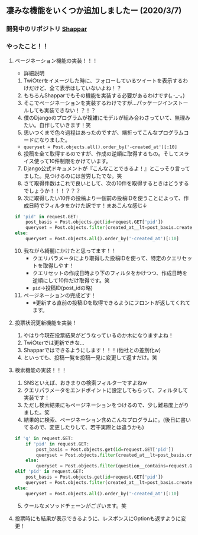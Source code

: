 ## 凄みな機能をいくつか追加しましたー (2020/3/7)

### 開発中のリポジトリ [Shappar](https://github.com/Hirochon/Shappar)

### やったこと！！
1. ページネーション機能の実装！！！
    - 詳細説明
    1. Twi○terをイメージした時に、フォローしているツイートを表示するわけだけど、全て表示はしていないよね！？
    2. もちろんShapparでもその機能を実装する必要があるわけです(｡･_･｡)
    3. そこでページネーションを実装するわけですが...パッケージインストールしても実装できない！？！？
    4. 僕のDjangoのプログラムが複雑にモデルが組み合わさっていて、無理みたい。自作していきます！笑
    5. 思いつくまで色々過程はあったのですが、端折ってこんなプログラムコードになりました。
    - `queryset = Post.objects.all().order_by('-created_at')[:10]`
    6. 投稿を全て取得するのですが、作成の逆順に取得するもの。そしてスライス使って10件制限をかけています。
    7. Django公式ドキュメントが『こんなことできるよ！』とこっそり言ってました。見つけるのには苦労したでな。笑
    8. さて取得件数はこれで良いとして、次の10件を取得するときはどうするでしょうか！！！？？？
    9. 次に取得したい10件の投稿より一個前の投稿IDを使うことによって、作成日時でフィルタをかけた訳です！まあこんな感じ↓

    ```python:views.py
    if 'pid' in request.GET:
        post_basis = Post.objects.get(id=request.GET['pid'])
        queryset = Post.objects.filter(created_at__lt=post_basis.created_at).order_by('-created_at')[:10]
    else:
        queryset = Post.objects.all().order_by('-created_at')[:10]
    ```

    10. 我ながら綺麗にかけたと思ってます！！
        - クエリパラメータにより取得した投稿IDを使って、特定のクエリセットを取得しやす！
        - クエリセットの作成日時より下のフィルタをかけつつ、作成日時を逆順にして10件だけ取得です。笑
        - `pid`→投稿ID(post_idの略)
    11. ページネーションの完成どす！
        - ※更新する直前の投稿IDを取得できるようにフロントが返してくれてます。
2. 投票状況更新機能を実装！
    1. やはり今現在投票結果がどうなっているのか木になりますよね！
    2. Twi○terでは更新できな...
    3. Shapparではできるようにします！！！(他社との差別化w)
    4. といっても、投稿一覧を投稿一見に変更して返すだけ。笑
3. 検索機能の実装！！！
    1. SNSといえば、おきまりの検索フィルターですよねw
    2. クエリパラメータをエンドポイントに設定してもらって、フィルタして実装です！
    3. ただし検索結果にもページネーションをつけるので、少し難易度上がりました。笑
    4. 結果的に検索、ページネーション含めこんなプログラムに。(後日に書いてるので、変更したりして、若干実際とは違うかも)

    ```python:views.py
    if 'q' in request.GET:
        if 'pid' in request.GET:
            post_basis = Post.objects.get(id=request.GET['pid'])
            queryset = Post.objects.filter(created_at__lt=post_basis.created_at, question__contains=request.GET['q']).order_by('-created_at')[:10]
        else:
            queryset = Post.objects.filter(question__contains=request.GET['q']).order_by('-created_at')[:10]
    elif 'pid' in request.GET:
        post_basis = Post.objects.get(id=request.GET['pid'])
        queryset = Post.objects.filter(created_at__lt=post_basis.created_at).order_by('-created_at')[:10]
    else:
        queryset = Post.objects.all().order_by('-created_at')[:10]
    ```

    5. クールなメソッドチェーンがございます。笑
4. 投票時にも結果が表示できるように、レスポンスにOptionも返すように変更！
